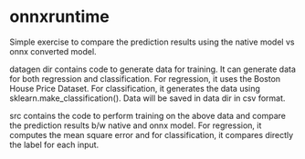 # onnxruntime
Simple exercise to compare the prediction results using the native model vs onnx converted model.

datagen dir contains code to generate data for training. It can generate data for both regression and classification.
For regression, it uses the Boston House Price Dataset.
For classification, it generates the data using sklearn.make_classification().
Data will be saved in data dir in csv format.

src contains the code to perform training on the above data and compare the prediction results b/w native and onnx model.
For regression, it computes the mean square error and for classification, it compares directly the label for each input.
